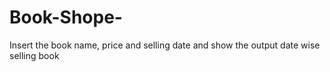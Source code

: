 # Book-Shope-
Insert the book name, price and selling date and show the output date wise selling book
